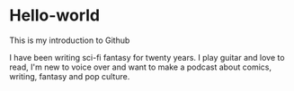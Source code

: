 # Hello-world
This is my introduction to Github
<p>I have been writing sci-fi fantasy for twenty years. I play guitar and love to read, I'm new to voice over and want to make a podcast about comics, writing, fantasy and pop culture.</p>
